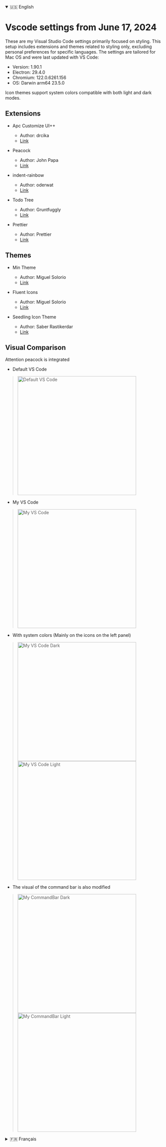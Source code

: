 <details open>
<summary>🇺🇸 English</summary>

# Vscode settings from June 17, 2024

These are my Visual Studio Code settings primarily focused on styling.
This setup includes extensions and themes related to styling only, excluding personal preferences for specific languages.
The settings are tailored for Mac OS and were last updated with VS Code:
- Version: 1.90.1
- Electron: 29.4.0
- Chromium: 122.0.6261.156
- OS: Darwin arm64 23.5.0

Icon themes support system colors compatible with both light and dark modes.


## Extensions

- Apc Customize UI++
  - Author: drcika
  - [Link](https://marketplace.visualstudio.com/items?itemName=drcika.apc-extension)

- Peacock
  - Author: John Papa
  - [Link](https://marketplace.visualstudio.com/items?itemName=johnpapa.vscode-peacock)

- indent-rainbow
  - Author: oderwat
  - [Link](https://marketplace.visualstudio.com/items?itemName=oderwat.indent-rainbow)

- Todo Tree
  - Author: Gruntfuggly
  - [Link](https://marketplace.visualstudio.com/items?itemName=Gruntfuggly.todo-tree)

- Prettier
  - Author: Prettier
  - [Link](https://marketplace.visualstudio.com/items?itemName=esbenp.prettier-vscode)

## Themes

- Min Theme
  - Author: Miguel Solorio
  - [Link](https://marketplace.visualstudio.com/items?itemName=miguelsolorio.min-theme)

- Fluent Icons
  - Author: Miguel Solorio
  - [Link](https://marketplace.visualstudio.com/items?itemName=miguelsolorio.fluent-icons)

- Seedling Icon Theme
  - Author: Saber Rastikerdar
  - [Link](https://marketplace.visualstudio.com/items?itemName=rastikerdar.vscode-seedling-icon-theme)

## Visual Comparison
Attention peacock is integrated


- Default VS Code
> <img src="https://github.com/thefrcrazy/vscode-settings/assets/37953895/965f613e-dbd9-4132-93c1-0c24eb5d2a5a" alt="Default VS Code" width="380" />

- My VS Code
> <img src="https://github.com/thefrcrazy/vscode-settings/assets/37953895/8adb4e58-ce24-4758-baab-a1e3d7ad2ad3" alt="My VS Code" width="380" />

- With system colors (Mainly on the icons on the left panel)
> <img src="https://github.com/thefrcrazy/vscode-settings/assets/37953895/d8b5a34d-99a3-4d11-81ed-bd5497735f7a" alt="My VS Code Dark" width="380" />
> <img src="https://github.com/thefrcrazy/vscode-settings/assets/37953895/49a9b7e1-31a0-4f3e-974e-3b4e0a6538b4" alt="My VS Code Light" width="380" />

- The visual of the command bar is also modified
> <img src="https://github.com/thefrcrazy/vscode-settings/assets/37953895/d60268b8-1b2a-457c-9a42-fdca44486a20" alt="My CommandBar Dark" width="380" />
> <img src="https://github.com/thefrcrazy/vscode-settings/assets/37953895/9d7ad24b-1bc4-49a5-9101-de5d2f89c939" alt="My CommandBar Light" width="380" />


</details>

<details>
<summary>🇫🇷 Français</summary>

# Paramètres de VS Code du 17 juin 2024

Ce sont mes paramètres pour Visual Studio Code axés principalement sur le style.
Cette configuration inclut uniquement les extensions et les thèmes liés au style, excluant les préférences personnelles pour des langages spécifiques.
Les paramètres sont adaptés pour Mac OS et ont été mis à jour pour VS Code:
- Version: 1.90.1
- Electron: 29.4.0
- Chromium: 122.0.6261.156
- OS: Darwin arm64 23.5.0

Les thèmes d'icônes prennent en charge les couleurs système compatibles avec les modes clair et sombre.

## Extensions

- Apc Customize UI++
  - Auteur : drcika
  - [Lien](https://marketplace.visualstudio.com/items?itemName=drcika.apc-extension)

- Peacock
  - Auteur : John Papa
  - [Lien](https://marketplace.visualstudio.com/items?itemName=johnpapa.vscode-peacock)

- indent-rainbow
  - Auteur : oderwat
  - [Lien](https://marketplace.visualstudio.com/items?itemName=oderwat.indent-rainbow)

- Todo Tree
  - Auteur : Gruntfuggly
  - [Lien](https://marketplace.visualstudio.com/items?itemName=Gruntfuggly.todo-tree)

- Prettier
  - Auteur : Prettier
  - [Lien](https://marketplace.visualstudio.com/items?itemName=esbenp.prettier-vscode)

## Thèmes

- Min Theme
  - Auteur : Miguel Solorio
  - [Lien](https://marketplace.visualstudio.com/items?itemName=miguelsolorio.min-theme)

- Fluent Icons
  - Auteur : Miguel Solorio
  - [Lien](https://marketplace.visualstudio.com/items?itemName=miguelsolorio.fluent-icons)

- Seedling Icon Theme
  - Auteur : Saber Rastikerdar
  - [Lien](https://marketplace.visualstudio.com/items?itemName=rastikerdar.vscode-seedling-icon-theme)

## Comparaison Visuelle

Attention peacock est intégré

- VS Code par défaut
> <img src="https://github.com/thefrcrazy/vscode-settings/assets/37953895/965f613e-dbd9-4132-93c1-0c24eb5d2a5a" alt="Default VS Code" width="380" />

- Mon VS Code
> <img src="https://github.com/thefrcrazy/vscode-settings/assets/37953895/8adb4e58-ce24-4758-baab-a1e3d7ad2ad3" alt="My VS Code" width="380" />

- Avec les couleurs du système (Principalement sur les icônes du panneau de gauche)
> <img src="https://github.com/thefrcrazy/vscode-settings/assets/37953895/d8b5a34d-99a3-4d11-81ed-bd5497735f7a" alt="My VS Code Dark" width="380" />
> <img src="https://github.com/thefrcrazy/vscode-settings/assets/37953895/49a9b7e1-31a0-4f3e-974e-3b4e0a6538b4" alt="My VS Code Light" width="380" />

- Le visuel de la barre de commandes est également modifié
> <img src="https://github.com/thefrcrazy/vscode-settings/assets/37953895/d60268b8-1b2a-457c-9a42-fdca44486a20" alt="My CommandBar Dark" width="380" />
> <img src="https://github.com/thefrcrazy/vscode-settings/assets/37953895/9d7ad24b-1bc4-49a5-9101-de5d2f89c939" alt="My CommandBar Light" width="380" />

</details>
